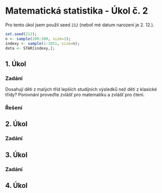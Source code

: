 # Matematická statistika - Úkol č. 2
Pro tento úkol jsem použil seed `212` (neboť mé datum narození je 2. 12.).
```r
set.seed(212);
n <- sample(200:300, size=1);
indexy <- sample(1:1851, size=n);
data <- STAR[indexy,];
```
## 1. Úkol
### Zadání
Dosahují děti z malých tříd lepších studijních výsledků než děti z klasické třídy? Porovnání proveďte zvlášť pro matematiku a zvlášť pro čtení.
### Řešení


## 2. Úkol
### Zadání

## 3. Úkol
### Zadání

## 4. Úkol

<!--stackedit_data:
eyJoaXN0b3J5IjpbLTE4NjMxNzU1MzksLTE0MjQ1MTkyMDZdfQ
==
-->